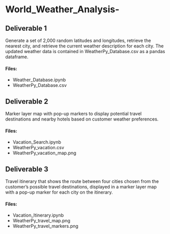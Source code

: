 # World_Weather_Analysis-

## Deliverable 1
Generate a set of 2,000 random latitudes and longitudes, retrieve the nearest city, and retrieve the current weather description for each city. The updated weather data is contained in WeatherPy_Database.csv as a pandas dataframe.

#### Files:
- Weather_Database.ipynb
- WeatherPy_Database.csv


## Deliverable 2
Marker layer map with pop-up markers to display potential travel destinations and nearby hotels based on customer weather preferences.

#### Files:
- Vacation_Search.ipynb
- WeatherPy_vacation.csv
- WeatherPy_vacation_map.png

## Deliverable 3
Travel itinerary that shows the route between four cities chosen from the customer’s possible travel destinations, displayed in a marker layer map with a pop-up marker for each city on the itinerary.

#### Files:
- Vacation_Itinerary.ipynb
- WeatherPy_travel_map.png
- WeatherPy_travel_markers.png
